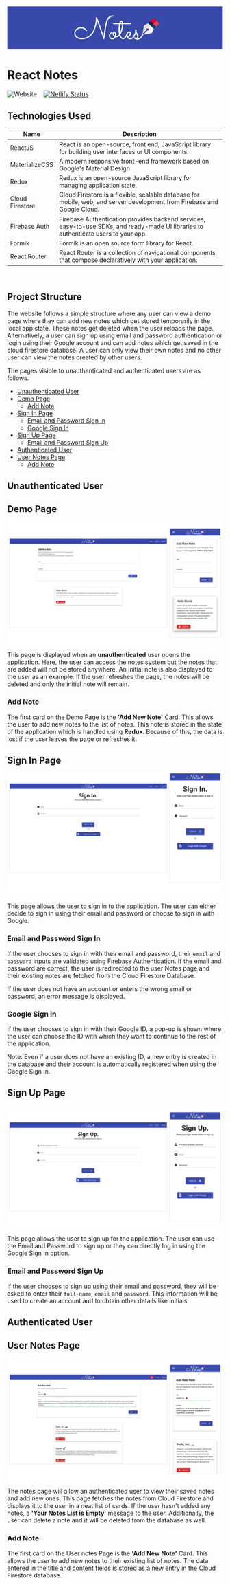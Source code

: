 ![Notes](docs/banner.png)

# React Notes

![Website](https://img.shields.io/website?logo=React&style=for-the-badge&url=https%3A%2F%2Fnotes.sanketnaik.dev) &nbsp;&nbsp; [![Netlify Status](https://api.netlify.com/api/v1/badges/6c0df32f-9c60-40f9-a265-5e151fb8536d/deploy-status)](https://app.netlify.com/sites/serene-carson-4b82d1/deploys)

## Technologies Used

| Name        | Description |
| ----------- | ---------------- |
| ReactJS          | React is an open-source, front end, JavaScript library for building user interfaces or UI components. |
| MaterializeCSS   | A modern responsive front-end framework based on Google's Material Design |
| Redux            | Redux is an open-source JavaScript library for managing application state. |
| Cloud Firestore  | Cloud Firestore is a flexible, scalable database for mobile, web, and server development from Firebase and Google Cloud.|
| Firebase Auth    | Firebase Authentication provides backend services, easy-to-use SDKs, and ready-made UI libraries to authenticate users to your app. |
| Formik           | Formik is an open source form library for React. |
| React Router     | React Router is a collection of navigational components that compose declaratively with your application. |

&nbsp;

## Project Structure

The website follows a simple structure where any user can view a demo page where they can add new notes which get stored temporarily in the local app state. These notes get deleted when the user reloads the page. Alternatively, a user can sign up using email and password authentication or login using their Google account and can add notes which get saved in the cloud firestore database. A user can only view their own notes and no other user can view the notes created by other users.

The pages visible to unauthenticated and authenticated users are as follows.

- [Unauthenticated User](#unauthenticated-user)
- [Demo Page](#demo-page)
  - [Add Note](#add-note)
- [Sign In Page](#sign-in-page)
  - [Email and Password Sign In](#email-and-password-sign-in)
  - [Google Sign In](#google-sign-in)
- [Sign Up Page](#sign-up-page)
  - [Email and Password Sign Up](#email-and-password-sign-up)
- [Authenticated User](#authenticated-user)
- [User Notes Page](#user-notes-page)
  - [Add Note](#add-note-1)

## Unauthenticated User

## Demo Page

![Demo Page](docs/demo-page.png)

This page is displayed when an **unauthenticated** user opens the application. Here, the user can access the notes system but the notes that are added will not be stored anywhere. An initial note is also displayed to the user as an example. If the user refreshes the page, the notes will be deleted and only the initial note will remain.

### Add Note

The first card on the Demo Page is the **'Add New Note'** Card. This allows the user to add new notes to the list of notes. This note is stored in the state of the application which is handled using **Redux**. Because of this, the data is lost if the user leaves the page or refreshes it.

## Sign In Page

![Sign In Page](docs/sign-in-page.png)

This page allows the user to sign in to the application. The user can either decide to sign in using their email and password or choose to sign in with Google.

### Email and Password Sign In

If the user chooses to sign in with their email and password, their `email` and `password` inputs are validated using Firebase Authentication. If the email and password are correct, the user is redirected to the user Notes page and their existing notes are fetched from the Cloud Firestore Database.

If the user does not have an account or enters the wrong email or password, an error message is displayed.

### Google Sign In

If the user chooses to sign in with their Google ID, a pop-up is shown where the user can choose the ID with which they want to continue to the rest of the application.

Note: Even if a user does not have an existing ID, a new entry is created in the database and their account is automatically registered when using the Google Sign In.

## Sign Up Page

![Sign Up Page](docs/sign-up-page.png)

This page allows the user to sign up for the application. The user can use the Email and Password to sign up or they can directly log in using the Google Sign In option.

### Email and Password Sign Up

If the user chooses to sign up using their email and password, they will be asked to enter their `full-name`, `email` and `password`. This information will be used to create an account and to obtain other details like initials.

## Authenticated User

## User Notes Page

![User Notes Page](docs/notes-page.png)

The notes page will allow an authenticated user to view their saved notes and add new ones. This page fetches the notes from Cloud Firestore and displays it to the user in a neat list of cards. If the user hasn't added any notes, a **'Your Notes List is Empty'** message to the user. Additionally, the user can delete a note and it will be deleted from the database as well.

### Add Note

The first card on the User notes Page is the **'Add New Note'** Card. This allows the user to add new notes to their existing list of notes. The data entered in the title and content fields is stored as a new entry in the Cloud Firestore database.
